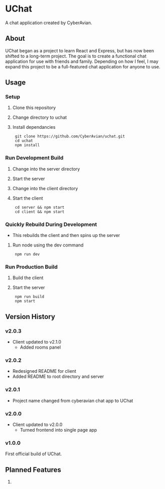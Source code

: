 # UChat

A chat application created by CyberAvian. 

## About

UChat began as a project to learn React and Express, but has now been shifted to a long-term project. The goal is to create a functional chat application for use with friends and family. Depending on how I feel, I may expand this project to be a full-featured chat application for anyone to use. 

## Usage

### Setup

1. Clone this repository
2. Change directory to uchat
3. Install dependancies

        git clone https://github.com/CyberAvian/uchat.git
        cd uchat
        npm install

### Run Development Build

1. Change into the server directory
2. Start the server
3. Change into the client directory
4. Start the client

        cd server && npm start
        cd client && npm start

### Quickly Rebuild During Development

- This rebuilds the client and then spins up the server
1. Run node using the dev command

        npm run dev

### Run Production Build

1. Build the client
2. Start the server

        npm run build
        npm start

## Version History

### v2.0.3

- Client updated to v2.1.0
  - Added rooms panel

### v2.0.2

- Redesigned README for client
- Added README to root directory and server

### v2.0.1

- Project name changed from cyberavian chat app to UChat

### v2.0.0

- Client updated to v2.0.0
  - Turned frontend into single page app

### v1.0.0

First official build of UChat.

## Planned Features

1. 